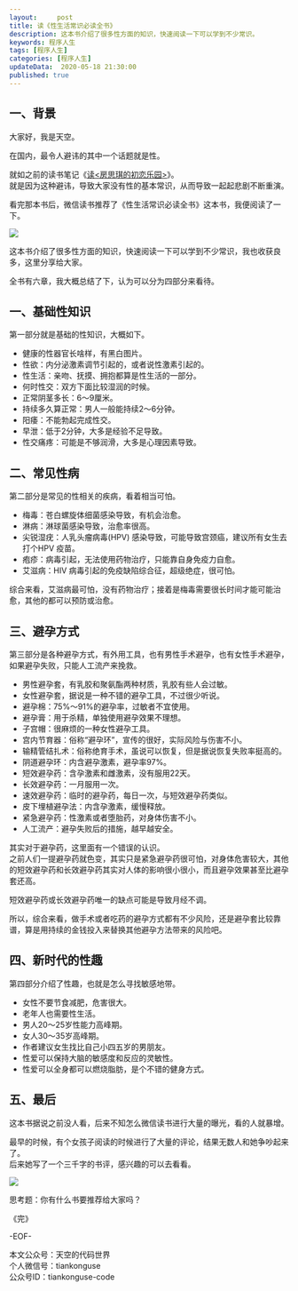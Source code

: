 ```yaml
---   
layout:     post  
title: 读《性生活常识必读全书》  
description: 这本书介绍了很多性方面的知识，快速阅读一下可以学到不少常识。  
keywords: 程序人生  
tags: [程序人生]    
categories: [程序人生]  
updateData:  2020-05-18 21:30:00  
published: true  
---  
```



## 一、背景  


大家好，我是天空。  


在国内，最令人避讳的其中一个话题就是性。  


就如之前的读书笔记《[读<房思琪的初恋乐园>](https://mp.weixin.qq.com/s/eaXIkqX_56_vrynAs_2V3w)》。  
就是因为这种避讳，导致大家没有性的基本常识，从而导致一起起悲剧不断重演。  


看完那本书后，微信读书推荐了《性生活常识必读全书》这本书，我便阅读了一下。  


![](https://res2020.tiankonguse.com/images/2020/05/18/001.png)


这本书介绍了很多性方面的知识，快速阅读一下可以学到不少常识，我也收获良多，这里分享给大家。  


全书有六章，我大概总结了下，认为可以分为四部分来看待。  


## 一、基础性知识  


第一部分就是基础的性知识，大概如下。  


* 健康的性器官长啥样，有黑白图片。  
* 性欲：内分泌激素调节引起的，或者说性激素引起的。  
* 性生活：亲吻、抚摸、拥抱都算是性生活的一部分。  
* 何时性交：双方下面比较湿润的时候。  
* 正常阴茎多长：6～9厘米。  
* 持续多久算正常：男人一般能持续2～6分钟。  
* 阳痿：不能勃起完成性交。  
* 早泄：低于2分钟，大多是经验不足导致。  
* 性交痛疼：可能是不够润滑，大多是心理因素导致。  


## 二、常见性病  


第二部分是常见的性相关的疾病，看着相当可怕。  


* 梅毒：苍白螺旋体细菌感染导致，有机会治愈。  
* 淋病：淋球菌感染导致，治愈率很高。  
* 尖锐湿疣：人乳头瘤病毒(HPV) 感染导致，可能导致宫颈癌，建议所有女生去打个HPV 疫苗。  
* 疱疹：病毒引起，无法使用药物治疗，只能靠自身免疫力自愈。  
* 艾滋病：HIV 病毒引起的免疫缺陷综合征，超级绝症，很可怕。  


综合来看，艾滋病最可怕，没有药物治疗；接着是梅毒需要很长时间才能可能治愈，其他的都可以预防或治愈。  


## 三、避孕方式  


第三部分是各种避孕方式，有外用工具，也有男性手术避孕，也有女性手术避孕，如果避孕失败，只能人工流产来挽救。  


* 男性避孕套，有乳胶和聚氨酯两种材质，乳胶有些人会过敏。  
* 女性避孕套，据说是一种不错的避孕工具，不过很少听说。  
* 避孕棉：75%～91%的避孕率，过敏者不宜使用。  
* 避孕膏：用于杀精，单独使用避孕效果不理想。  
* 子宫帽：很麻烦的一种女性避孕工具。  
* 宫内节育器：俗称“避孕环”，宣传的很好，实际风险与伤害不小。  
* 输精管结扎术：俗称绝育手术，虽说可以恢复，但是据说恢复失败率挺高的。  
* 阴道避孕环：内含避孕激素，避孕率97%。  
* 短效避孕药：含孕激素和雌激素，没有服用22天。  
* 长效避孕药：一月服用一次。  
* 速效避孕药：临时的避孕药，每日一次，与短效避孕药类似。  
* 皮下埋植避孕法：内含孕激素，缓慢释放。  
* 紧急避孕药：性激素或者堕胎药，对身体伤害不小。  
* 人工流产：避孕失败后的措施，越早越安全。  


其实对于避孕药，这里面有一个错误的认识。  
之前人们一提避孕药就色变，其实只是紧急避孕药很可怕，对身体危害较大，其他的短效避孕药和长效避孕药其实对人体的影响很小很小，而且避孕效果甚至比避孕套还高。  


短效避孕药或长效避孕药唯一的缺点可能是导致月经不调。  
 

所以，综合来看，做手术或者吃药的避孕方式都有不少风险，还是避孕套比较靠谱，算是用持续的金钱投入来替换其他避孕方法带来的风险吧。  


## 四、新时代的性趣  


第四部分介绍了性趣，也就是怎么寻找敏感地带。  


* 女性不要节食减肥，危害很大。  
* 老年人也需要性生活。  
* 男人20～25岁性能力高峰期。  
* 女人30～35岁高峰期。  
* 作者建议女生找比自己小四五岁的男朋友。  
* 性爱可以保持大脑的敏感度和反应的灵敏性。  
* 性爱可以全身都可以燃烧脂肪，是个不错的健身方式。  


## 五、最后  


这本书据说之前没人看，后来不知怎么微信读书进行大量的曝光，看的人就暴增。  


最早的时候，有个女孩子阅读的时候进行了大量的评论，结果无数人和她争吵起来了。  
后来她写了一个三千字的书评，感兴趣的可以去看看。  


![](https://res2020.tiankonguse.com/images/2020/05/18/002.png)


思考题：你有什么书要推荐给大家吗？  



《完》  


-EOF-  



本文公众号：天空的代码世界  
个人微信号：tiankonguse  
公众号ID：tiankonguse-code  
  

